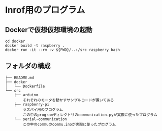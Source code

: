 # Inrof用のプログラム

## Dockerで仮想仮想環境の起動
```
cd docker
docker build -t raspberry .
docker run -it --rm -v ${PWD}/..:/src raspberry bash
```

## フォルダの構成
```
├── README.md
├── docker
│   └── Dockerfile
└── src
    ├── arduino 
        それぞれのモータを動かすサンプルコードが置いてある
    ├── raspberry-pi
        ラズパイ用のプログラム
        この中のprogramディレクトリのcommunication.pyが実際に使ったプログラム
    └── serial-communication
        この中のcommuのcommu.inoが実際に使ったプログラム
```
